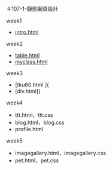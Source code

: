 ＃107-1-靜態網頁設計

week1
 * [intro.html](https://github.com/TsaiHsingJu/107-1-Static-web-design/tree/master/w01)


week2
 * [table.html ](https://github.com/TsaiHsingJu/107-1-Static-web-design/tree/master/w02)
 * [myclass.html](https://github.com/TsaiHsingJu/107-1-Static-web-design/tree/master/w02-2)



week3
 * [tku60.html ](
 * [div.html](



week4 
* ttt.html，ttt.css
* blog.html，blog.css 
* profile.html




week5 
* imagegallery.html，imagegallery.css
* pet.html，pet.css


<!--stackedit_data:
eyJoaXN0b3J5IjpbLTE3OTA2NDQzMThdfQ==
-->